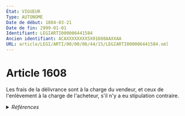 ```yaml
---
État: VIGUEUR
Type: AUTONOME
Date de début: 1804-03-21
Date de fin: 2999-01-01
Identifiant: LEGIARTI000006441584
Ancien identifiant: ACAXXXXXXXX5X01608AAXXAA
URL: article/LEGI/ARTI/00/00/06/44/15/LEGIARTI000006441584.xml
---
```


<h1>Article 1608</h1>

Les frais de la délivrance sont à la charge du vendeur, et ceux de l'enlèvement
à la charge de l'acheteur, s'il n'y a eu stipulation contraire.


<details>
  <summary><em>Références</em></summary>

  <h2>Références faites par l'article</h2>
  
  <ul>
    <li>
      CODIFICATION source Loi 1804-03-06
    </li>
    <li>
      CREATION source Loi 1804-03-06 promulguée le 16 mars 1804
    </li>
  </ul>
</details>
